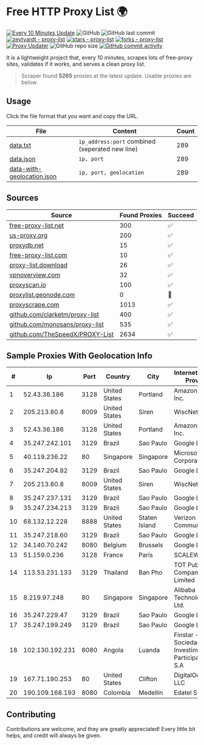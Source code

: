 
# Free HTTP Proxy List 🌍

[![Every 10 Minutes Update](https://github.com/mertguvencli/http-proxy-list/actions/workflows/main.yml/badge.svg?branch=main)](https://github.com/mertguvencli/http-proxy-list/actions/workflows/main.yml)
![GitHub](https://img.shields.io/github/license/mertguvencli/http-proxy-list)
![GitHub last commit](https://img.shields.io/github/last-commit/mertguvencli/http-proxy-list)
[![zevtyardt - proxy-list](https://img.shields.io/static/v1?label=zevtyardt&message=proxy-list&color=blue&logo=github)](https://github.com/zevtyardt/proxy-list "Go to GitHub repo")
[![stars - proxy-list](https://img.shields.io/github/stars/zevtyardt/proxy-list?style=social)](https://github.com/zevtyardt/proxy-list)
[![forks - proxy-list](https://img.shields.io/github/forks/zevtyardt/proxy-list?style=social)](https://github.com/zevtyardt/proxy-list)
[![Proxy Updater](https://github.com/zevtyardt/proxy-list/workflows/Proxy%20Updater/badge.svg)](https://github.com/zevtyardt/proxy-list/actions?query=workflow:"Proxy+Updater")
![GitHub repo size](https://img.shields.io/github/repo-size/zevtyardt/proxy-list)
[![GitHub commit activity](https://img.shields.io/github/commit-activity/m/zevtyardt/proxy-list?logo=commits)](https://github.com/zevtyardt/proxy-list/commits/main)

It is a lightweight project that, every 10 minutes, scrapes lots of free-proxy sites, validates if it works, and serves a clean proxy list.

> Scraper found **5265** proxies at the latest update. Usable proxies are below.

## Usage

Click the file format that you want and copy the URL.

|File|Content|Count|
|----|-------|-----|
|[data.txt](https://raw.githubusercontent.com/mertguvencli/http-proxy-list/main/proxy-list/data.txt)|`ip_address:port` combined (seperated new line)|289|
|[data.json](https://raw.githubusercontent.com/mertguvencli/http-proxy-list/main/proxy-list/data.json)|`ip, port`|289|
|[data-with-geolocation.json](https://raw.githubusercontent.com/mertguvencli/http-proxy-list/main/proxy-list/data-with-geolocation.json)|`ip, port, geolocation`|289|

## Sources

|Source|Found Proxies|Succeed|
|------|-------------|-------|
|[free-proxy-list.net](https://free-proxy-list.net)|300|✅|
|[us-proxy.org](https://www.us-proxy.org)|200|✅|
|[proxydb.net](http://proxydb.net)|15|✅|
|[free-proxy-list.com](https://free-proxy-list.com/?page=&port=&type%5B%5D=http&type%5B%5D=https&up_time=0&search=Search)|10|✅|
|[proxy-list.download](https://www.proxy-list.download/HTTP)|26|✅|
|[vpnoverview.com](https://vpnoverview.com/privacy/anonymous-browsing/free-proxy-servers)|32|✅|
|[proxyscan.io](https://www.proxyscan.io)|100|✅|
|[proxylist.geonode.com](https://proxylist.geonode.com/api/proxy-list?limit=300&page=1&sort_by=lastChecked&sort_type=desc&protocols=http,https)|0|🚫|
|[proxyscrape.com](https://api.proxyscrape.com/v2/?request=displayproxies&protocol=http&timeout=10000&country=all&ssl=all&anonymity=all)|1013|✅|
|[github.com/clarketm/proxy-list](https://raw.githubusercontent.com/clarketm/proxy-list/master/proxy-list-raw.txt)|400|✅|
|[github.com/monosans/proxy-list](https://raw.githubusercontent.com/monosans/proxy-list/main/proxies/http.txt)|535|✅|
|[github.com/TheSpeedX/PROXY-List](https://raw.githubusercontent.com/TheSpeedX/PROXY-List/master/http.txt)|2634|✅|


## Sample Proxies With Geolocation Info

|#|Ip|Port|Country|City|Internet Service Provider|
|-|--|----|-------|----|-------------------------|
|1|52.43.36.186|3128|United States|Portland|Amazon.com, Inc.|
|2|205.213.80.8|8009|United States|Siren|WiscNet|
|3|52.43.36.186|3128|United States|Portland|Amazon.com, Inc.|
|4|35.247.242.101|3129|Brazil|Sao Paulo|Google LLC|
|5|40.119.236.22|80|Singapore|Singapore|Microsoft Corporation|
|6|35.247.204.82|3129|Brazil|Sao Paulo|Google LLC|
|7|205.213.80.8|8009|United States|Siren|WiscNet|
|8|35.247.237.131|3129|Brazil|Sao Paulo|Google LLC|
|9|35.247.234.213|3129|Brazil|Sao Paulo|Google LLC|
|10|68.132.12.228|8888|United States|Staten Island|Verizon Communications|
|11|35.247.218.60|3129|Brazil|Sao Paulo|Google LLC|
|12|34.140.70.242|8080|Belgium|Brussels|Google LLC|
|13|51.159.0.236|3128|France|Paris|SCALEWAY|
|14|113.53.231.133|3129|Thailand|Ban Pho|TOT Public Company Limited|
|15|8.219.97.248|80|Singapore|Singapore|Alibaba (US) Technology Co., Ltd.|
|16|35.247.229.47|3129|Brazil|Sao Paulo|Google LLC|
|17|35.247.199.249|3129|Brazil|Sao Paulo|Google LLC|
|18|102.130.192.231|8080|Angola|Luanda|Finstar - Sociedade de Investimento e Participacoes S.A|
|19|167.71.190.253|80|United States|Clifton|DigitalOcean, LLC|
|20|190.109.168.193|8080|Colombia|Medellín|Edatel S.a. E.S.P|



## Contributing

Contributions are welcome, and they are greatly appreciated! Every
little bit helps, and credit will always be given.

